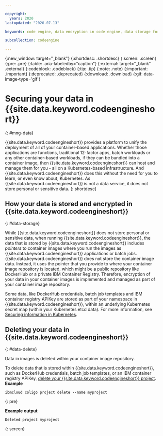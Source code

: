 ```yaml
---

copyright:
  years: 2020
lastupdated: "2020-07-13"

keywords: code engine, data encryption in code engine, data storage for code engine, bring your own keys for code engine, BYOK for code engine, key management for code engine, key encryption for code engine, personal data in code engine, data deletion for code engine, data in code engine, data security in code engine

subcollection: codeengine

---
```


{:new_window: target="_blank"}
{:shortdesc: .shortdesc}
{:screen: .screen}
{:pre: .pre}
{:table: .aria-labeledby="caption"}
{:external: target="_blank" .external}
{:codeblock: .codeblock}
{:tip: .tip}
{:note: .note}
{:important: .important}
{:deprecated: .deprecated}
{:download: .download}
{:gif: data-image-type='gif'}

# Securing your data in {{site.data.keyword.codeengineshort}} 
{: #mng-data}

{{site.data.keyword.codeengineshort}} provides a platform to unify the deployment of all of your container-based applications. Whether those applications are functions, traditional 12-factor apps, batch workloads or any other container-based workloads, if they can be bundled into a container image, then {{site.data.keyword.codeengineshort}} can host and manage them for you - all on a Kubernetes-based infrastructure. And {{site.data.keyword.codeengineshort}} does this without the need for you to learn, or even know about, Kubernetes.  As {{site.data.keyword.codeengineshort}} is not a data service, it does not store personal or sensitive data. 
{: shortdesc}

## How your data is stored and encrypted in {{site.data.keyword.codeengineshort}}
{: #data-storage}

While {{site.data.keyword.codeengineshort}} does not store personal or sensitive data, when running {{site.data.keyword.codeengineshort}}, the data that is stored by {{site.data.keyword.codeengineshort}} includes *pointers* to container images where you run the images as {{site.data.keyword.codeengineshort}} applications or batch jobs.  {{site.data.keyword.codeengineshort}} does not store the container image data. Instead, it uses the pointer that you provide to where your container image repository is located, which might be a public repository like DockerHub or a private IBM Container Registry. Therefore, encryption of your data in your container images is implemented and managed as part of your container image repository. 

Some data, like DockerHub credentials, batch job templates and IBM container registry APIKey are stored as part of your namespace in {{site.data.keyword.codeengineshort}}, within an underlying Kubernetes secret map (within your Kubernetes etcd data). For more information, see [Securing information in Kubernetes](/docs/containers?topic=containers-encryption). 
 

## Deleting your data in {{site.data.keyword.codeengineshort}}
{: #data-delete}

Data in images is deleted within your container image repository. 

To delete data that is stored within {{site.data.keyword.codeengineshort}}, such as DockerHub credentials, batch job templates, or an IBM container registry APIKey, [delete your {{site.data.keyword.codeengineshort}} project](/docs/codeengine?topic=codeengine-kn-cli#cli-project-delete).   
**Example**

```
ibmcloud coligo project delete --name myproject
```
{: pre}

**Example output**

```
Deleted project myproject
```
{: screen} 





